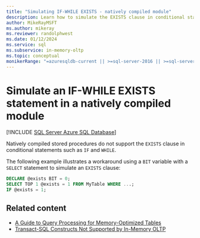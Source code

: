 ```yaml
---
title: "Simulating IF-WHILE EXISTS - natively compiled module"
description: Learn how to simulate the EXISTS clause in conditional statements, which is not supported by natively compiled stored procedures in SQL Server.
author: MikeRayMSFT
ms.author: mikeray
ms.reviewer: randolphwest
ms.date: 01/12/2024
ms.service: sql
ms.subservice: in-memory-oltp
ms.topic: conceptual
monikerRange: "=azuresqldb-current || >=sql-server-2016 || >=sql-server-linux-2017 || =azuresqldb-mi-current"
---
```

# Simulate an IF-WHILE EXISTS statement in a natively compiled module

[!INCLUDE [SQL Server Azure SQL Database](../../includes/applies-to-version/sql-asdb.md)]

Natively compiled stored procedures do not support the `EXISTS` clause in conditional statements such as `IF` and `WHILE`.

The following example illustrates a workaround using a `BIT` variable with a `SELECT` statement to simulate an `EXISTS` clause:

```sql
DECLARE @exists BIT = 0;
SELECT TOP 1 @exists = 1 FROM MyTable WHERE ...;
IF @exists = 1;
```

## Related content

- [A Guide to Query Processing for Memory-Optimized Tables](a-guide-to-query-processing-for-memory-optimized-tables.md)
- [Transact-SQL Constructs Not Supported by In-Memory OLTP](transact-sql-constructs-not-supported-by-in-memory-oltp.md)
